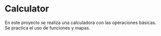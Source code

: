 Calculator
==========

En este proyecto se realiza una calculadora con las operaciones básicas. Se 
practica el uso de funciones y mapas.
